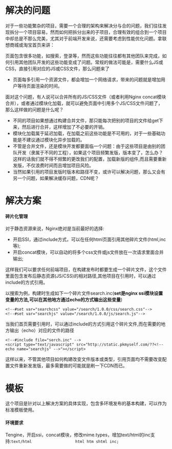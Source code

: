 # 解决的问题

对于一些功能繁杂的项目，需要一个合理的架构来解决分与合的问题，我们往往发现拆分一个项目容易，然而如何把拆分出来的子项目，合理有效的组合到一个项目中却总是不那么完美，尤其对于前端开发来说，还需要考虑到性能优化问题。拿联想商城或淘宝首页来讲：

页面包含很多功能，如搜索，登录等，然而这些功能往往都有其他团队来完成，如何引用其他团队开发的这些功能变成了问题。常规的做法可能是，需要什么JS或CSS，直接引用对应的JS或CSS文件，那么问题来了

* 页面每多引用一个资源文件，都会增加一个网络请求，带来的问题就是增加用户等待页面渲染的时间。

面对这个问题，有人说可以合并所有的JS/CSS文件（或者利用Nginx concat模块合并），或者通过模块化加载，就可以避免页面中引用多个JS/CSS文件问题了，那么这样做的问题是什么呢？

* 不同的项目如果想通过构建合并文件，那只能每次把别的项目的文件给get下来，然后进行合并，这样增加了不必要的开销。
* 模块化加载属于延迟加载，在加载之前这些功能是不可用的，对于一些基础功能是不建议通过模块化异步加载的。
*  不管是合并文件，还是模块开发都要面临一个问题：由于这些项目是由别的团队开发（隶属于不同的工程），如果这个项目频繁发版，版本变了，怎么办？这样的话我们就不得不频繁的更改我们的配置，加载新版的组件,而且需要重新发版，不仅浪费时间而且增加项目风险。
* 当然如果引用的项目发版时版本和路径不变，或许可以解决问题，那么又会有另一个问题，如果解决缓存问题，CDN呢？

# 解决方案

#### 碎片化管理

对于静态资源来说，Nginx绝对是当前最好的选择:

* 开启SSI，通过include方式，可以在任何html页面引用其他碎片文件(html,inc等);
    <!--#include file="inc/header.inc" -->
* 开启concat模块，可以自动的将多个css文件或js文件放在一次请求里面合并输出;
    <script type="text/javascript" src="http://static.pkmyself.com/??dir1/js/a.js,dir2/b.js"></script>

这样我们可以要求任何前端项目，在构建发布时都要生成一个碎片文件，这个文件里面包含发布后静态资源(JS/CSS)的相对路径,其他项目在引用时，可以通过include的方式引用。

以搜索为例，构建时生成如下一个碎片文件search.inc(**set是nginx ssi模块设置变量的方法,可以在其他地方通过echo的方式输出这些变量**)

    <!--#set var="searchcss" value="/search/1.0.0/css/search.css"-->
    <!--#set var="searchjs" value="/search/1.0.0/js/search.js"-->

当我们首页需要引用时，可以通过include的方式引用这个碎片文件,而在需要的地方输出（echo）对应的文件的路径

    <!--#include file="serch.inc" -->
    <script type="text/javascript" src="http://static.pkmyself.com/??<!--echo name="searchjs" -->"></script>

这样以来，不管其他项目如何构建改变文件版本或类型，引用页面均不需要改变配置文件重新发发版，最多需要做的可能就是刷一下CDN而已。

# 模板

这个项目是针对以上解决方案的具体实现，包含多环境发布的基本构建，可以作为标准模板使用。

#### 环境要求

Tengine，开启ssi，concat模块，修改mime.types，增加text/html的inc支持:`text/html                   html htm shtml inc;`


